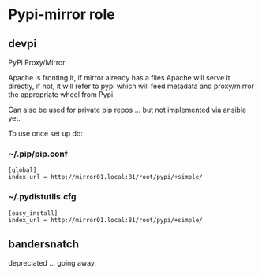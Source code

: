 # Pypi-mirror role

## devpi

PyPi Proxy/Mirror

Apache is fronting it,  if mirror already has a files Apache will serve it directly,  if not, it will refer to pypi which will feed metadata and proxy/mirror the appropriate wheel from Pypi.

Can also be used for private pip repos ... but not implemented via ansible yet.

To use once set up do:

### ~/.pip/pip.conf
```
[global]
index-url = http://mirror01.local:81/root/pypi/+simple/
```

### ~/.pydistutils.cfg
```
[easy_install]
index_url = http://mirror01.local:81/root/pypi/+simple/
```

## bandersnatch

depreciated ...  going away.


